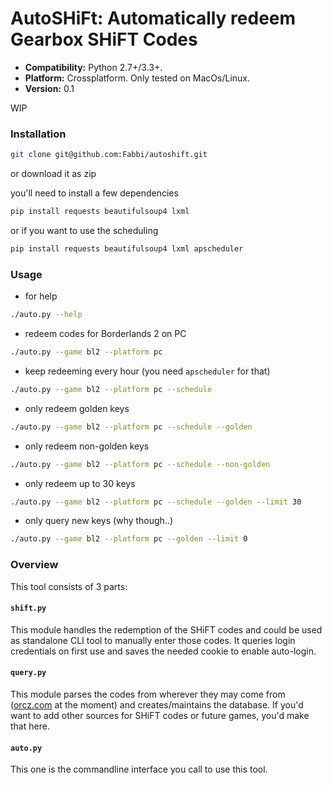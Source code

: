 # AutoSHiFt: Automatically redeem Gearbox SHiFT Codes

- **Compatibility:** Python 2.7+/3.3+.
- **Platform:** Crossplatform. Only tested on MacOs/Linux.
- **Version:** 0.1

WIP

### Installation

```sh
git clone git@github.com:Fabbi/autoshift.git
```

or download it as zip

you'll need to install a few dependencies

```sh
pip install requests beautifulsoup4 lxml
```

or if you want to use the scheduling

```sh
pip install requests beautifulsoup4 lxml apscheduler
```

### Usage

- for help
```sh
./auto.py --help
```

- redeem codes for Borderlands 2 on PC
```sh
./auto.py --game bl2 --platform pc
```

- keep redeeming every hour (you need `apscheduler` for that)
```sh
./auto.py --game bl2 --platform pc --schedule
```

- only redeem golden keys
```sh
./auto.py --game bl2 --platform pc --schedule --golden
```

- only redeem non-golden keys
```sh
./auto.py --game bl2 --platform pc --schedule --non-golden
```

- only redeem up to 30 keys
```sh
./auto.py --game bl2 --platform pc --schedule --golden --limit 30
```

- only query new keys (why though..)
```sh
./auto.py --game bl2 --platform pc --golden --limit 0
```

### Overview

This tool consists of 3 parts:

#### `shift.py`

This module handles the redemption of the SHiFT codes and could be used as standalone CLI tool to manually enter those codes.
It queries login credentials on first use and saves the needed cookie to enable auto-login.

#### `query.py`

This module parses the codes from wherever they may come from ([orcz.com](https://orcz.com) at the moment) and creates/maintains the database.
If you'd want to add other sources for SHiFT codes or future games, you'd make that here.

#### `auto.py`

This one is the commandline interface you call to use this tool.
